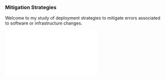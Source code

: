 ### Mitigation Strategies
Welcome to my study of deployment strategies to mitigate errors associated to software or infrastructure changes.

![Click here to read more and explore the various mitigations explored](./MitigationStrategies.md)
